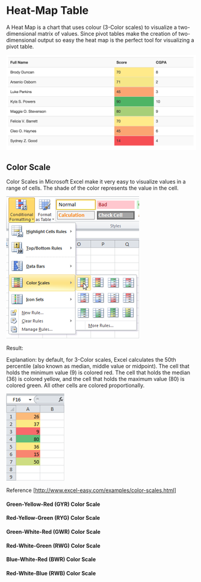 # Heat-Map Table

A Heat Map is a chart that uses colour (3-Color scales) to visualize a two-dimensional matrix of values. Since pivot tables make the creation of two-dimensional output so easy the heat map is the perfect tool for visualizing a pivot table.

![Alt text](/app/images/image1.png)


Color Scale
------------------------------
Color Scales in Microsoft Excel make it very easy to visualize values in a range of cells. The shade of the color represents the value in the cell.

![Alt text](/app/images/image2.png)

Result:

Explanation: by default, for 3-Color scales, Excel calculates the 50th percentile (also known as median, middle value or midpoint). The cell that holds the minimum value (9) is colored red. The cell that holds the median (36) is colored yellow, and the cell that holds the maximum value (80) is colored green. All other cells are colored proportionally.

![Alt text](/app/images/image3.png)

Reference [http://www.excel-easy.com/examples/color-scales.html]

#### Green-Yellow-Red (GYR) Color Scale

#### Red-Yellow-Green (RYG) Color Scale

#### Green-White-Red (GWR) Color Scale

#### Red-White-Green (RWG) Color Scale

#### Blue-White-Red (BWR) Color Scale

#### Red-White-Blue (RWB) Color Scale
